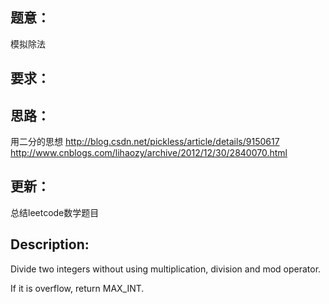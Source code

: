 ## 题意：
模拟除法

## 要求：


## 思路：
用二分的思想
http://blog.csdn.net/pickless/article/details/9150617
http://www.cnblogs.com/lihaozy/archive/2012/12/30/2840070.html

## 更新：
总结leetcode数学题目

## Description:
Divide two integers without using multiplication, division and mod operator.

If it is overflow, return MAX_INT.
